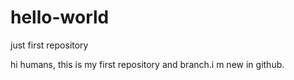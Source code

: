 # hello-world
just first repository

hi humans,
this is my first repository and branch.i m new in github.

